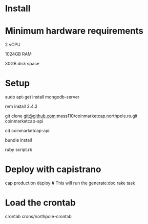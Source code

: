 Install
=======

# Minimum hardware requirements

2 vCPU

1024GB RAM

30GB disk space

# Setup

sudo apt-get install mongodb-server

rvm install 2.4.3

git clone git@github.com:mess110/coinmarketcap.northpole.ro.git coinmarketcap-api

cd coinmarketcap-api

bundle install

ruby script.rb

# Deploy with capistrano

cap production deploy # This will run the generate:doc rake task

# Load the crontab

crontab crons/northpole-crontab

